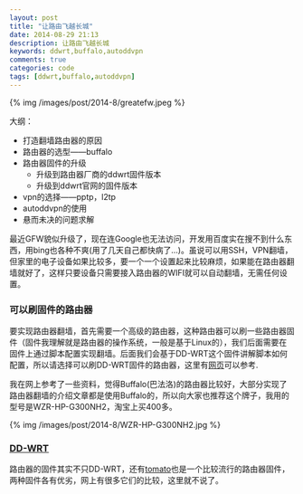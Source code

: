```yaml
---
layout: post
title: "让路由飞越长城"
date: 2014-08-29 21:13
description: 让路由飞越长城
keywords: ddwrt,buffalo,autoddvpn
comments: true
categories: code
tags: [ddwrt,buffalo,autoddvpn]
---
```

  
{% img /images/post/2014-8/greatefw.jpeg %}  
  

大纲：
* 打造翻墙路由器的原因
* 路由器的选型——buffalo
* 路由器固件的升级
    * 升级到路由器厂商的ddwrt固件版本
    * 升级到ddwrt官网的固件版本
* vpn的选择——pptp，l2tp
* autoddvpn的使用
* 悬而未决的问题求解

最近GFW貌似升级了，现在连Google也无法访问，开发用百度实在搜不到什么东西，用bing也各种不爽(用了几天自己都快病了...)。虽说可以用SSH，VPN翻墙，但家里的电子设备如果比较多，要一个一个设置起来比较麻烦，如果能在路由器翻墙就好了，这样只要设备只需要接入路由器的WIFI就可以自动翻墙，无需任何设置。  
<!--more-->
  
### 可以刷固件的路由器
要实现路由器翻墙，首先需要一个高级的路由器，这种路由器可以刷一些路由器固件（固件我理解就是路由器的操作系统，一般是基于Linux的），我们后面需要在固件上通过脚本配置实现翻墙。后面我们会基于DD-WRT这个固件讲解脚本如何配置，所以请选择可以刷DD-WRT固件的路由器，这里有[网页][dd-wrt-devs]可以参考.  

我在网上参考了一些资料，觉得Buffalo(巴法洛)的路由器比较好，大部分实现了路由器翻墙的介绍文章都是使用Buffalo的，所以向大家也推荐这个牌子，我用的型号是WZR-HP-G300NH2，淘宝上买400多。
  
{% img /images/post/2014-8/WZR-HP-G300NH2.jpg %}  
  
### [DD-WRT][dd-wrt-index]
路由器的固件其实不只DD-WRT，还有[tomato][tomato-index]也是一个比较流行的路由器固件，两种固件各有优劣，网上有很多它们的比较，这里就不说了。



[dd-wrt-devs]: http://www.dd-wrt.com/wiki/index.php/Supported_Devices
[dd-wrt-index]: http://www.dd-wrt.com
[tomato-index]: http://www.polarcloud.com/tomato

